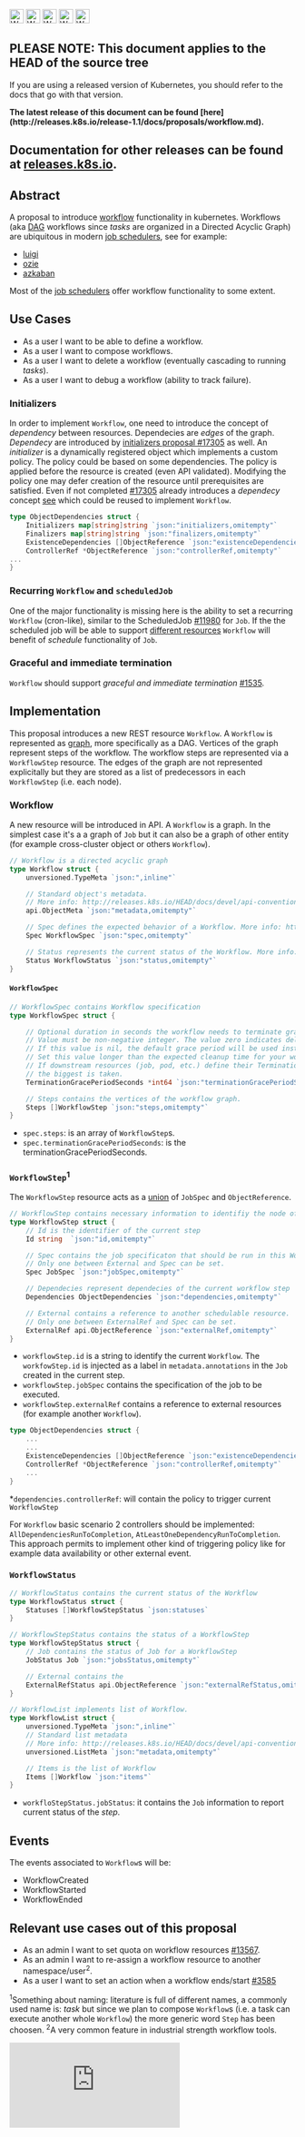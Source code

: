 <!-- BEGIN MUNGE: UNVERSIONED_WARNING -->

<!-- BEGIN STRIP_FOR_RELEASE -->

<img src="http://kubernetes.io/img/warning.png" alt="WARNING"
     width="25" height="25">
<img src="http://kubernetes.io/img/warning.png" alt="WARNING"
     width="25" height="25">
<img src="http://kubernetes.io/img/warning.png" alt="WARNING"
     width="25" height="25">
<img src="http://kubernetes.io/img/warning.png" alt="WARNING"
     width="25" height="25">
<img src="http://kubernetes.io/img/warning.png" alt="WARNING"
     width="25" height="25">

<h2>PLEASE NOTE: This document applies to the HEAD of the source tree</h2>

If you are using a released version of Kubernetes, you should
refer to the docs that go with that version.

<strong>
The latest release of this document can be found
[here](http://releases.k8s.io/release-1.1/docs/proposals/workflow.md).

Documentation for other releases can be found at
[releases.k8s.io](http://releases.k8s.io).
</strong>
--

<!-- END STRIP_FOR_RELEASE -->

<!-- END MUNGE: UNVERSIONED_WARNING -->


## Abstract

A proposal to introduce [workflow](https://en.wikipedia.org/wiki/Workflow_management_system)
functionality in kubernetes.
Workflows (aka [DAG](https://en.wikipedia.org/wiki/Directed_acyclic_graph) workflows
since _tasks_ are organized in a Directed Acyclic Graph) are ubiquitous
in modern [job schedulers](https://en.wikipedia.org/wiki/Job_scheduler), see for example:

* [luigi](https://github.com/spotify/luigi)
* [ozie](http://oozie.apache.org/)
* [azkaban](https://azkaban.github.io/)

Most of the [job schedulers](https://en.wikipedia.org/wiki/List_of_job_scheduler_software) offer
workflow functionality to some extent.


## Use Cases

* As a user I want to be able to define a workflow.
* As a user I want to compose workflows.
* As a user I want to delete a workflow (eventually cascading to running _tasks_).
* As a user I want to debug a workflow (ability to track failure).



### Initializers

In order to implement `Workflow`, one need to introduce the concept of _dependency_ between resources.
Dependecies are _edges_ of the graph.
_Dependecy_ are introduced by [initializers proposal #17305](https://github.com/kubernetes/kubernetes/pull/17305) as well.
An _initializer_ is a dynamically registered object which implements a custom policy.
The policy could be based on some dependencies. The  policy is applied before the resource is
created (even API validated).
Modifying the policy one may  defer creation of the resource until prerequisites are satisfied.
Even if not completed [#17305](https://github.com/kubernetes/kubernetes/pull/17305) already introduces a
_dependecy_ concept [see](https://github.com/kubernetes/kubernetes/pull/17305#discussion_r45007826)
which could be reused to implement `Workflow`.

```go
type ObjectDependencies struct {
    Initializers map[string]string `json:"initializers,omitempty"`
    Finalizers map[string]string `json:"finalizers,omitempty"`
    ExistenceDependencies []ObjectReference `json:"existenceDependencies,omitempty"`
    ControllerRef *ObjectReference `json:"controllerRef,omitempty"`
...
}
```

### Recurring `Workflow` and `scheduledJob`

One of the major functionality is missing here is the ability to set a recurring `Workflow` (cron-like),
similar to the ScheduledJob [#11980](https://github.com/kubernetes/kubernetes/pull/11980) for `Job`.
If the the scheduled job will be able
to support [different resources](https://github.com/kubernetes/kubernetes/pull/11980#discussion_r46729699)
`Workflow` will benefit of _schedule_ functionality of `Job`.


### Graceful and immediate termination

`Workflow` should support _graceful and immediate termination_ [#1535](https://github.com/kubernetes/kubernetes/issues/1535).


## Implementation

This proposal introduces a new REST resource `Workflow`. A `Workflow` is represented as
[graph](https://en.wikipedia.org/wiki/Graph_(mathematics)), more specifically as a DAG.
Vertices of the graph represent steps of the workflow. The workflow steps are represented via a
`WorkflowStep` resource.
The edges of the graph are not represented explicitally but they are stored as a list of
predecessors in each `WorkflowStep` (i.e. each node).


### Workflow

A new resource will be introduced in API. A `Workflow` is a graph.
In the simplest case it's a a graph of `Job` but it can also
be a graph of other entity (for example cross-cluster object or others `Workflow`).


```go
// Workflow is a directed acyclic graph
type Workflow struct {
    unversioned.TypeMeta `json:",inline"`

    // Standard object's metadata.
	// More info: http://releases.k8s.io/HEAD/docs/devel/api-conventions.md#metadata.
	api.ObjectMeta `json:"metadata,omitempty"`

    // Spec defines the expected behavior of a Workflow. More info: http://releases.k8s.io/HEAD/docs/devel/api-conventions.md#spec-and-status.
    Spec WorkflowSpec `json:"spec,omitempty"`

    // Status represents the current status of the Workflow. More info: http://releases.k8s.io/HEAD/docs/devel/api-conventions.md#spec-and-status.
    Status WorkflowStatus `json:"status,omitempty"`
}
```


#### `WorkflowSpec`

```go
// WorkflowSpec contains Workflow specification
type WorkflowSpec struct {

    // Optional duration in seconds the workflow needs to terminate gracefully. May be decreased in delete request.
	// Value must be non-negative integer. The value zero indicates delete immediately.
	// If this value is nil, the default grace period will be used instead.
	// Set this value longer than the expected cleanup time for your workflow.
    // If downstream resources (job, pod, etc.) define their TerminationGracePeriodSeconds
    // the biggest is taken.
	TerminationGracePeriodSeconds *int64 `json:"terminationGracePeriodSeconds,omitempty"`

	// Steps contains the vertices of the workflow graph.
	Steps []WorkflowStep `json:"steps,omitempty"`
}
```

* `spec.steps`: is an array of `WorkflowStep`s.
* `spec.terminationGracePeriodSeconds`: is the terminationGracePeriodSeconds.

### `WorkflowStep`<sup>1</sup>

The `WorkflowStep` resource acts as a [union](https://en.wikipedia.org/wiki/Tagged_union) of `JobSpec` and `ObjectReference`.

```go
// WorkflowStep contains necessary information to identifiy the node of the workflow graph
type WorkflowStep struct {
    // Id is the identifier of the current step
    Id string  `json:"id,omitempty"`

    // Spec contains the job specificaton that should be run in this Workflow.
	// Only one between External and Spec can be set.
	Spec JobSpec `json:"jobSpec,omitempty"`

    // Dependecies represent dependecies of the current workflow step
    Dependencies ObjectDependencies `json:"dependencies,omitempty"`

	// External contains a reference to another schedulable resource.
	// Only one between ExternalRef and Spec can be set.
	ExternalRef api.ObjectReference `json:"externalRef,omitempty"`
}
```

* `workflowStep.id` is a string to identify the current `Workflow`. The `workfowStep.id` is injected
as a label in `metadata.annotations` in the `Job` created in the current step.
* `workflowStep.jobSpec` contains the specification of the job to be executed.
* `workflowStep.externalRef` contains a reference to external resources (for example another `Workflow`).

```go
type ObjectDependencies struct {
    ...
    ...
    ExistenceDependencies []ObjectReference `json:"existenceDependencies,omitempty"`
    ControllerRef *ObjectReference `json:"controllerRef,omitempty"`
    ...
}
```

*`dependencies.controllerRef`: will contain the policy to trigger current `WorkflowStep`

For `Workflow` basic scenario 2 controllers should be implemented: `AllDependenciesRunToCompletion`,
`AtLeastOneDependencyRunToCompletion`. This approach permits to implement other kind of triggering
policy like for example data availability or other external event.



### `WorkflowStatus`

```go
// WorkflowStatus contains the current status of the Workflow
type WorkflowStatus struct {
	Statuses []WorkflowStepStatus `json:statuses`
}

// WorkflowStepStatus contains the status of a WorkflowStep
type WorkflowStepStatus struct {
	// Job contains the status of Job for a WorkflowStep
	JobStatus Job `json:"jobsStatus,omitempty"`

	// External contains the
	ExternalRefStatus api.ObjectReference `json:"externalRefStatus,omitempty"`
}

// WorkflowList implements list of Workflow.
type WorkflowList struct {
	unversioned.TypeMeta `json:",inline"`
	// Standard list metadata
	// More info: http://releases.k8s.io/HEAD/docs/devel/api-conventions.md#metadata
	unversioned.ListMeta `json:"metadata,omitempty"`

	// Items is the list of Workflow
	Items []Workflow `json:"items"`
}
```

* `workfloStepStatus.jobStatus`: it contains the `Job` information to report current status of the _step_.

## Events

The events associated to `Workflow`s will be:

* WorkflowCreated
* WorkflowStarted
* WorkflowEnded

## Relevant use cases out of this proposal

* As an admin I want to set quota on workflow resources
[#13567](https://github.com/kubernetes/kubernetes/issues/13567).
* As an admin I want to re-assign a workflow resource to another namespace/user<sup>2</sup>.
* As a user I want to set an action when a workflow ends/start
[#3585](https://github.com/kubernetes/kubernetes/issues/3585)

<sup>1</sup>Something about naming: literature is full of different names, a commonly used
name is: _task_ but since we plan to compose `Workflow`s (i.e. a task can execute
another whole `Workflow`) the more generic word `Step` has been choosen.
<sup>2</sup>A very common feature in industrial strength workflow tools.

<!-- BEGIN MUNGE: GENERATED_ANALYTICS -->
[![Analytics](https://kubernetes-site.appspot.com/UA-36037335-10/GitHub/docs/proposals/workflow.md?pixel)]()
<!-- END MUNGE: GENERATED_ANALYTICS -->
